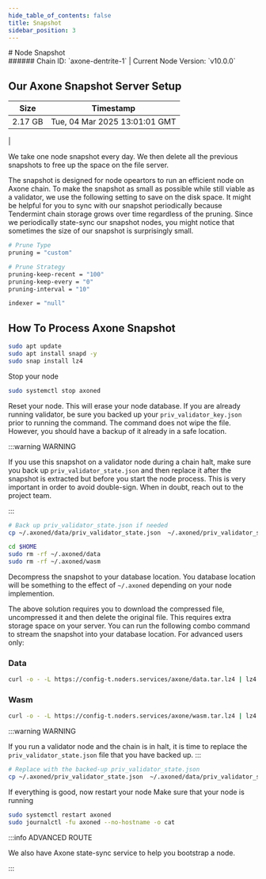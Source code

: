 ```yaml
---
hide_table_of_contents: false
title: Snapshot
sidebar_position: 3
---
```


<div class="h1-with-icon icon-axone">
# Node Snapshot
</div>
###### Chain ID: `axone-dentrite-1` | Current Node Version: `v10.0.0`

## Our Axone Snapshot Server Setup

| Size   | Timestamp    |
|--------|--------------|
| 2.17 GB | Tue, 04 Mar 2025 13:01:01 GMT  |


We take one node snapshot every day. We then delete all the previous snapshots to free up the space on the file server.

The snapshot is designed for node opeartors to run an efficient node on Axone chain. To make the snapshot as small as possible while still viable as a validator, we use the following setting to save on the disk space. It might be helpful for you to sync with our snapshot periodically because Tendermint chain storage grows over time regardless of the pruning. Since we periodically state-sync our snapshot nodes, you might notice that sometimes the size of our snapshot is surprisingly small.

```bash title="app.toml"
# Prune Type
pruning = "custom"

# Prune Strategy
pruning-keep-recent = "100"
pruning-keep-every = "0"
pruning-interval = "10"
```

```bash title="config.toml"
indexer = "null"
```

## How To Process Axone Snapshot
```bash
sudo apt update
sudo apt install snapd -y
sudo snap install lz4
```

Stop your node
```bash
sudo systemctl stop axoned
```
Reset your node. This will erase your node database. If you are already running validator, be sure you backed up your `priv_validator_key.json` prior to running the command. The command does not wipe the file. However, you should have a backup of it already in a safe location.

:::warning WARNING

If you use this snapshot on a validator node during a chain halt, make sure you back up `priv_validator_state.json` and then replace it after the snapshot is extracted but before you start the node process. This is very important in order to avoid double-sign. When in doubt, reach out to the project team.

:::

```bash
# Back up priv_validator_state.json if needed
cp ~/.axoned/data/priv_validator_state.json  ~/.axoned/priv_validator_state.json

cd $HOME
sudo rm -rf ~/.axoned/data
sudo rm -rf ~/.axoned/wasm
```

Decompress the snapshot to your database location. You database location will be something to the effect of `~/.axoned` depending on your node implemention.

The above solution requires you to download the compressed file, uncompressed it and then delete the original file. This requires extra storage space on your server. You can run the following combo command to stream the snapshot into your database location. For advanced users only:
### Data
```bash
curl -o - -L https://config-t.noders.services/axone/data.tar.lz4 | lz4 -d | tar -x -C ~/.axoned
```
### Wasm
```bash
curl -o - -L https://config-t.noders.services/axone/wasm.tar.lz4 | lz4 -d | tar -x -C ~/.axoned
```

:::warning WARNING

If you run a validator node and the chain is in halt, it is time to replace the `priv_validator_state.json` file that you have backed up.
:::

```bash
# Replace with the backed-up priv_validator_state.json
cp ~/.axoned/priv_validator_state.json  ~/.axoned/data/priv_validator_state.json
```

If everything is good, now restart your node
Make sure that your node is running

```bash
sudo systemctl restart axoned
sudo journalctl -fu axoned --no-hostname -o cat
```

:::info ADVANCED ROUTE

We also have Axone state-sync service to help you bootstrap a node.

:::